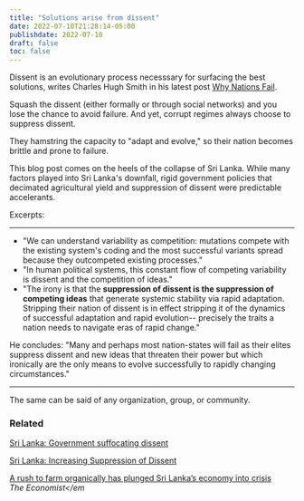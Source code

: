 ```yaml
---
title: "Solutions arise from dissent"
date: 2022-07-10T21:28:14-05:00
publishdate: 2022-07-10
draft: false
toc: false
---
```


Dissent is an evolutionary process necesssary for surfacing the best solutions, writes Charles Hugh Smith in his latest post <a href="http://charleshughsmith.blogspot.com/2022/07/why-nations-fail.html" target="blank">Why Nations Fail</a>. 

Squash the dissent (either formally or through social networks) and you lose the chance to avoid failure. And yet, corrupt regimes always choose to suppress dissent. 

They hamstring the capacity to "adapt and evolve," so their nation becomes brittle and prone to failure. 

This blog post comes on the heels of the collapse of Sri Lanka. While many factors played into Sri Lanka's downfall, rigid government policies that decimated agricultural yield and suppression of dissent were predictable accelerants.

Excerpts:

<hr/>

* "We can understand variability as competition: mutations compete with the existing system's coding and the most successful variants spread because they outcompeted existing processes."
* "In human political systems, this constant flow of competing variability is dissent and the competition of ideas."
* "The irony is that the <strong>suppression of dissent is the suppression of competing ideas</strong> that generate systemic stability via rapid adaptation. Stripping their nation of dissent is in effect stripping it of the dynamics of successful adaptation and rapid evolution-- precisely the traits a nation needs to navigate eras of rapid change."

He concludes: "Many and perhaps most nation-states will fail as their elites suppress dissent and new ideas that threaten their power but which ironically are the only means to evolve successfully to rapidly changing circumstances."

<hr/>

The same can be said of any organization, group, or community.


### Related 

<a href="https://www.amnesty.org/en/latest/news/2021/02/sri-lanka-government-suffocating-dissent-and-obstructing-justice-for-historic-crimes-says-amnesty-report/" target="blank">Sri Lanka: Government suffocating dissent</a>

<a href="https://www.hrw.org/news/2020/08/08/sri-lanka-increasing-suppression-dissent" target="blank">Sri Lanka: Increasing Suppression of Dissent</a>

<a href="https://www.economist.com/asia/2021/10/16/a-rush-to-farm-organically-has-plunged-sri-lankas-economy-into-crisis" target="blank">A rush to farm organically has plunged Sri Lanka’s economy into crisis</a> <br/>
<em>The Economist</em

